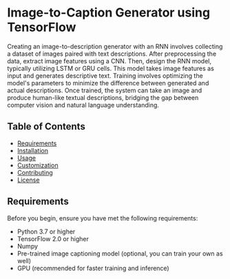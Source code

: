 # Image-to-Caption Generator using TensorFlow



Creating an image-to-description generator with an RNN involves collecting a dataset of images paired with text descriptions. After preprocessing the data, extract image features using a CNN. Then, design the RNN model, typically utilizing LSTM or GRU cells. This model takes image features as input and generates descriptive text. Training involves optimizing the model's parameters to minimize the difference between generated and actual descriptions. Once trained, the system can take an image and produce human-like textual descriptions, bridging the gap between computer vision and natural language understanding.

## Table of Contents

- [Requirements](#requirements)
- [Installation](#installation)
- [Usage](#usage)
- [Customization](#customization)
- [Contributing](#contributing)
- [License](#license)

## Requirements

Before you begin, ensure you have met the following requirements:

- Python 3.7 or higher
- TensorFlow 2.0 or higher
- Numpy
- Pre-trained image captioning model (optional, you can train your own as well)
- GPU (recommended for faster training and inference)


